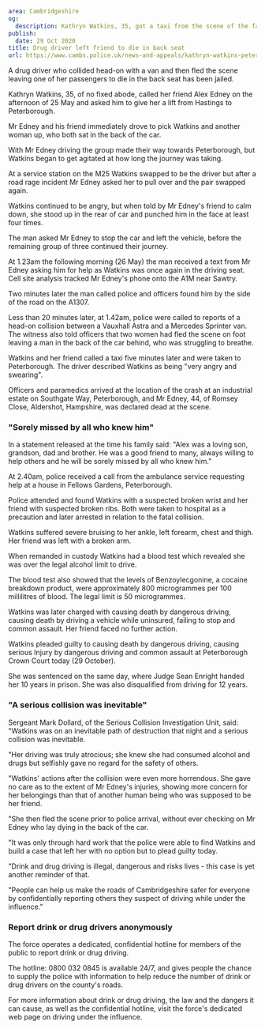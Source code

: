 ```yaml
area: Cambridgeshire
og:
  description: Kathryn Watkins, 35, got a taxi from the scene of the fatal collision
publish:
  date: 29 Oct 2020
title: Drug driver left friend to die in back seat
url: https://www.cambs.police.uk/news-and-appeals/kathryn-watkins-peterborough-fatal-collision-sentencing
```

A drug driver who collided head-on with a van and then fled the scene leaving one of her passengers to die in the back seat has been jailed.

Kathryn Watkins, 35, of no fixed abode, called her friend Alex Edney on the afternoon of 25 May and asked him to give her a lift from Hastings to Peterborough.

Mr Edney and his friend immediately drove to pick Watkins and another woman up, who both sat in the back of the car.

With Mr Edney driving the group made their way towards Peterborough, but Watkins began to get agitated at how long the journey was taking.

At a service station on the M25 Watkins swapped to be the driver but after a road rage incident Mr Edney asked her to pull over and the pair swapped again.

Watkins continued to be angry, but when told by Mr Edney's friend to calm down, she stood up in the rear of car and punched him in the face at least four times.

The man asked Mr Edney to stop the car and left the vehicle, before the remaining group of three continued their journey.

At 1.23am the following morning (26 May) the man received a text from Mr Edney asking him for help as Watkins was once again in the driving seat. Cell site analysis tracked Mr Edney's phone onto the A1M near Sawtry.

Two minutes later the man called police and officers found him by the side of the road on the A1307.

Less than 20 minutes later, at 1.42am, police were called to reports of a head-on collision between a Vauxhall Astra and a Mercedes Sprinter van. The witness also told officers that two women had fled the scene on foot leaving a man in the back of the car behind, who was struggling to breathe.

Watkins and her friend called a taxi five minutes later and were taken to Peterborough. The driver described Watkins as being "very angry and swearing".

Officers and paramedics arrived at the location of the crash at an industrial estate on Southgate Way, Peterborough, and Mr Edney, 44, of Romsey Close, Aldershot, Hampshire, was declared dead at the scene.

### "Sorely missed by all who knew him"

In a statement released at the time his family said: "Alex was a loving son, grandson, dad and brother. He was a good friend to many, always willing to help others and he will be sorely missed by all who knew him."

At 2.40am, police received a call from the ambulance service requesting help at a house in Fellows Gardens, Peterborough.

Police attended and found Watkins with a suspected broken wrist and her friend with suspected broken ribs. Both were taken to hospital as a precaution and later arrested in relation to the fatal collision.

Watkins suffered severe bruising to her ankle, left forearm, chest and thigh. Her friend was left with a broken arm.

When remanded in custody Watkins had a blood test which revealed she was over the legal alcohol limit to drive.

The blood test also showed that the levels of Benzoylecgonine, a cocaine breakdown product, were approximately 800 microgrammes per 100 millilitres of blood. The legal limit is 50 microgrammes.

Watkins was later charged with causing death by dangerous driving, causing death by driving a vehicle while uninsured, failing to stop and common assault. Her friend faced no further action.

Watkins pleaded guilty to causing death by dangerous driving, causing serious Injury by dangerous driving and common assault at Peterborough Crown Court today (29 October).

She was sentenced on the same day, where Judge Sean Enright handed her 10 years in prison. She was also disqualified from driving for 12 years.

### **"A serious collision was inevitable"**

Sergeant Mark Dollard, of the Serious Collision Investigation Unit, said: "Watkins was on an inevitable path of destruction that night and a serious collision was inevitable.

"Her driving was truly atrocious; she knew she had consumed alcohol and drugs but selfishly gave no regard for the safety of others.

"Watkins' actions after the collision were even more horrendous. She gave no care as to the extent of Mr Edney's injuries, showing more concern for her belongings than that of another human being who was supposed to be her friend.

"She then fled the scene prior to police arrival, without ever checking on Mr Edney who lay dying in the back of the car.

"It was only through hard work that the police were able to find Watkins and build a case that left her with no option but to plead guilty today.

"Drink and drug driving is illegal, dangerous and risks lives - this case is yet another reminder of that.

"People can help us make the roads of Cambridgeshire safer for everyone by confidentially reporting others they suspect of driving while under the influence."

### Report drink or drug drivers anonymously

The force operates a dedicated, confidential hotline for members of the public to report drink or drug driving.

The hotline: 0800 032 0845 is available 24/7, and gives people the chance to supply the police with information to help reduce the number of drink or drug drivers on the county's roads.

For more information about drink or drug driving, the law and the dangers it can cause, as well as the confidential hotline, visit the force's dedicated web page on driving under the influence.
